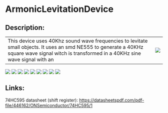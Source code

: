 # ArmonicLevitationDevice

## Description:


<table>
  <tr>
    <td> This device uses 40Khz sound wave frequencies to levitate small objects. 
    It uses an smd NE555 to generate a 40KHz square wave signal witch is transformed in a 40KHz sine wave signal with an  </td>
    <td><img src="https://github.com/Tonikiller10000/ArmonicLevitationDevice/blob/main/LevitationPictures/p1.webp" ></td>
  </tr>
</table>


<img src="https://github.com/Tonikiller10000/ArmonicLevitationDevice/blob/main/LevitationPictures/sch.png" >
<img src="https://github.com/Tonikiller10000/ArmonicLevitationDevice/blob/main/LevitationPictures/p2.png" >



<img src="https://github.com/Tonikiller10000/ArmonicLevitationDevice/blob/main/LevitationPictures/41.png" >
<img src="https://github.com/Tonikiller10000/ArmonicLevitationDevice/blob/main/LevitationPictures/42.png" >
<img src="https://github.com/Tonikiller10000/ArmonicLevitationDevice/blob/main/LevitationPictures/43.png" >
<img src="https://github.com/Tonikiller10000/ArmonicLevitationDevice/blob/main/LevitationPictures/44.png" >
<img src="https://github.com/Tonikiller10000/ArmonicLevitationDevice/blob/main/LevitationPictures/45.png" >
<img src="https://github.com/Tonikiller10000/ArmonicLevitationDevice/blob/main/LevitationPictures/46.png" >
<img src="https://github.com/Tonikiller10000/ArmonicLevitationDevice/blob/main/LevitationPictures/47.png" >



## Links:
74HC595 datasheet (shift register): https://datasheetspdf.com/pdf-file/446162/ONSemiconductor/74HC595/1
